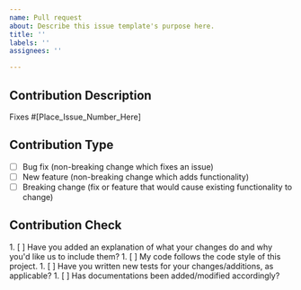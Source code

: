 ```yaml
---
name: Pull request
about: Describe this issue template's purpose here.
title: ''
labels: ''
assignees: ''

---
```


## Contribution Description

Fixes #[Place_Issue_Number_Here]

## Contribution Type
- [ ] Bug fix (non-breaking change which fixes an issue)
- [ ] New feature (non-breaking change which adds functionality)
- [ ] Breaking change (fix or feature that would cause existing functionality to change)

## Contribution Check
<!--- Must all be checked to proceed ---!>
1. [ ] Have you added an explanation of what your changes do and why you'd like us to include them?
1. [ ] My code follows the code style of this project.
1. [ ] Have you written new tests for your changes/additions, as applicable?
1. [ ] Has documentations been added/modified accordingly?
